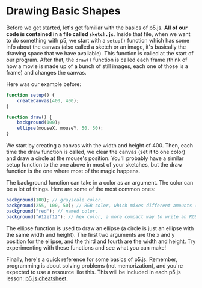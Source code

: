 # Drawing Basic Shapes

Before we get started, let's get familiar with the basics of p5.js.
**All of our code is contained in a file called `sketch.js`**.
Inside that file, when we want to do something with p5,
we start with a `setup()` function which has some info about the canvas
(also called a sketch or an image, it's basically the drawing space that we have available).
This function is called at the start of our program.
After that,
the `draw()` function is called each frame (think of how a movie is made up of a bunch of still images,
each one of those is a frame) and changes the canvas.

Here was our example before:

```js
function setup() {
    createCanvas(400, 400);
}

function draw() {
    background(100);
    ellipse(mouseX, mouseY, 50, 50);
}
```

We start by creating a canvas with the width and height of 400.
Then, each time the draw function is called,
we clear the canvas (set it to one color) and draw a circle at the mouse's position.
You'll probably have a similar setup function to the one above in most of your sketches,
but the draw function is the one where most of the magic happens.

The background function can take in a color as an argument.
The color can be a lot of things.
Here are some of the most common ones:

```js
background(100); // grayscale color.
background(255, 100, 50); // RGB color, which mixes different amounts (0 to 255) of red, green, and blue to create a color. For example, the color red is (255, 0, 0), and the color green is (0, 255, 0).
background("red"); // named color.
background("#12ef12"); // hex color, a more compact way to write an RGB color.
```

The ellipse function is used to draw an ellipse (a circle is just an ellipse with the same width and height).
The first two arguments are the x and y position for the ellipse, and the third and fourth are the width and height.
Try experimenting with these functions and see what you can make!

Finally, here's a quick reference for some basics of p5.js.
Remember, programming is about solving problems (not memorization), and you're expected to use a resource like this.
This will be included in each p5.js lesson:
[p5.js cheatsheet](https://bmoren.github.io/p5js-cheat-sheet/).
